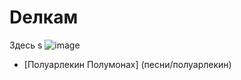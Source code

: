 # Dелкам
Здесь s
![image](https://github.com/KKOOXXOOLL/WDSWD/assets/133001225/fee698f4-0bcc-4d90-a06c-4b1a18ebc3f9)

- [Полуарлекин Полумонах] (песни/полуарлекин)
